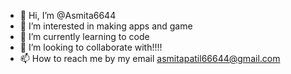 - 👋 Hi, I’m @Asmita6644
- 👀 I’m interested in making apps and game
- 🌱 I’m currently learning to code
- 💞️ I’m looking to collaborate with!!!!
- 📫 How to reach me by my email asmitapatil66644@gmail.com

<!---
Asmita6644/Asmita6644 is a ✨ special ✨ repository because its `README.md` (this file) appears on your GitHub profile.
You can click the Preview link to take a look at your changes.
--->
